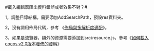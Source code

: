 #載入編輯器匯出資料錯誤或者效果不對？#


1，調整目錄結構，需要添加AddSearchPath，預設res資料夾。

2，沒有調用佈局代碼，參考 《[佈局與多解析度適配](../../chapter3/UI/Layout/tw.md)》。

3，如果是流覽器，額外的資源需要添加到src/resource.js，參考《[如何載入cocos v2.0版本發佈的資料](../../chapter3/HowToCode/LoadExportData/tw.md)》

